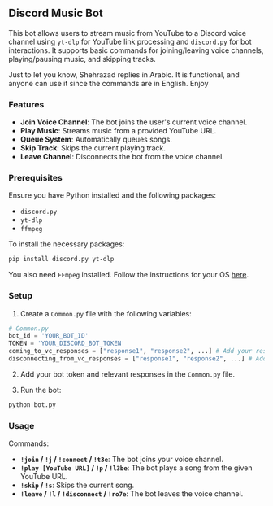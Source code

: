
## Discord Music Bot

This bot allows users to stream music from YouTube to a Discord voice channel using `yt-dlp` for YouTube link processing and `discord.py` for bot interactions. It supports basic commands for joining/leaving voice channels, playing/pausing music, and skipping tracks.

Just to let you know, Shehrazad replies in Arabic. It is functional, and anyone can use it since the commands are in English. Enjoy

### Features

- **Join Voice Channel**: The bot joins the user's current voice channel.
- **Play Music**: Streams music from a provided YouTube URL.
- **Queue System**: Automatically queues songs.
- **Skip Track**: Skips the current playing track.
- **Leave Channel**: Disconnects the bot from the voice channel.

### Prerequisites

Ensure you have Python installed and the following packages:

- `discord.py`
- `yt-dlp`
- `ffmpeg`

To install the necessary packages:

```bash
pip install discord.py yt-dlp
```

You also need `FFmpeg` installed. Follow the instructions for your OS [here](https://ffmpeg.org/download.html).

### Setup

1. Create a `Common.py` file with the following variables:

```python
# Common.py
bot_id = 'YOUR_BOT_ID'
TOKEN = 'YOUR_DISCORD_BOT_TOKEN'
coming_to_vc_responses = ["response1", "response2", ...] # Add your responses here
disconnecting_from_vc_responses = ["response1", "response2", ...] # Add your responses here
```

2. Add your bot token and relevant responses in the `Common.py` file.

3. Run the bot:

```bash
python bot.py
```

### Usage

Commands:

- **`!join` / `!j` / `!connect` / `!t3e`**: The bot joins your voice channel.
- **`!play [YouTube URL]` / `!p` / `!l3be`**: The bot plays a song from the given YouTube URL.
- **`!skip` / `!s`**: Skips the current song.
- **`!leave` / `!l` / `!disconnect` / `!ro7e`**: The bot leaves the voice channel.
